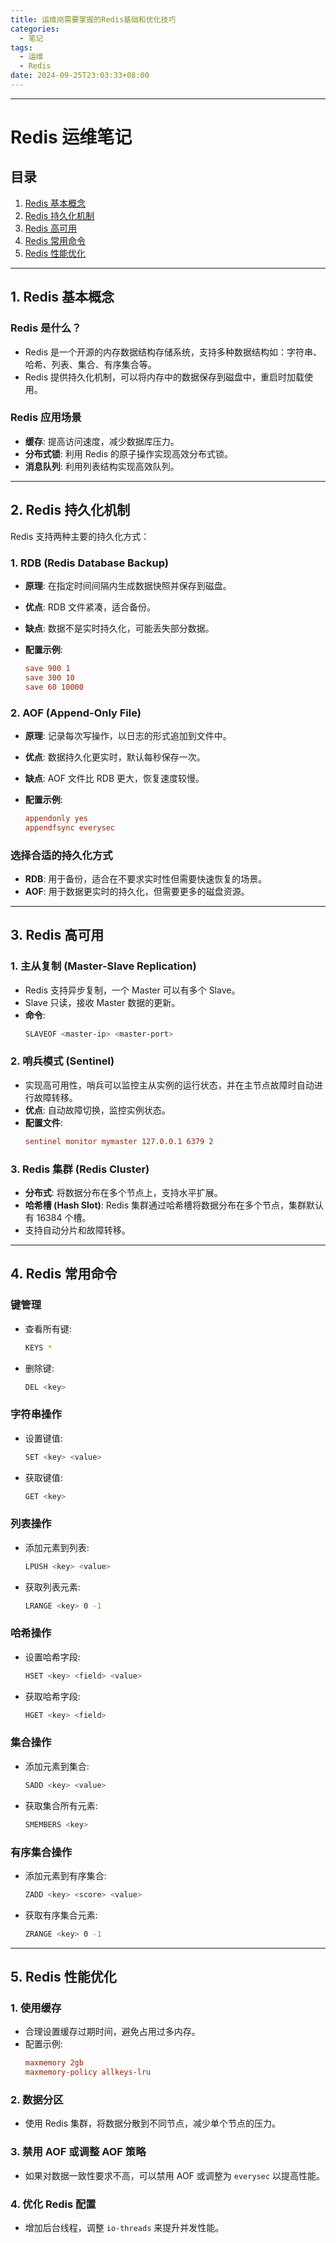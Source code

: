 ```yaml
---
title: 运维岗需要掌握的Redis基础和优化技巧
categories:
  - 笔记
tags:
  - 运维
  - Redis
date: 2024-09-25T23:03:33+08:00
---
```


---

# Redis 运维笔记

## 目录

1. [Redis 基本概念](#1-redis-基本概念)
2. [Redis 持久化机制](#2-redis-持久化机制)
3. [Redis 高可用](#3-redis-高可用)
4. [Redis 常用命令](#4-redis-常用命令)
5. [Redis 性能优化](#5-redis-性能优化)

---

## 1. Redis 基本概念

### **Redis 是什么？**
- Redis 是一个开源的内存数据结构存储系统，支持多种数据结构如：字符串、哈希、列表、集合、有序集合等。
- Redis 提供持久化机制，可以将内存中的数据保存到磁盘中，重启时加载使用。

### **Redis 应用场景**
- **缓存**: 提高访问速度，减少数据库压力。
- **分布式锁**: 利用 Redis 的原子操作实现高效分布式锁。
- **消息队列**: 利用列表结构实现高效队列。

---

## 2. Redis 持久化机制

Redis 支持两种主要的持久化方式：

### **1. RDB (Redis Database Backup)**
- **原理**: 在指定时间间隔内生成数据快照并保存到磁盘。
- **优点**: RDB 文件紧凑，适合备份。
- **缺点**: 数据不是实时持久化，可能丢失部分数据。

- **配置示例**:
  ```ini
  save 900 1
  save 300 10
  save 60 10000
  ```

### **2. AOF (Append-Only File)**
- **原理**: 记录每次写操作，以日志的形式追加到文件中。
- **优点**: 数据持久化更实时，默认每秒保存一次。
- **缺点**: AOF 文件比 RDB 更大，恢复速度较慢。

- **配置示例**:
  ```ini
  appendonly yes
  appendfsync everysec
  ```

### **选择合适的持久化方式**
- **RDB**: 用于备份，适合在不要求实时性但需要快速恢复的场景。
- **AOF**: 用于数据更实时的持久化，但需要更多的磁盘资源。

---

## 3. Redis 高可用

### **1. 主从复制 (Master-Slave Replication)**
- Redis 支持异步复制，一个 Master 可以有多个 Slave。
- Slave 只读，接收 Master 数据的更新。
- **命令**:
  ```bash
  SLAVEOF <master-ip> <master-port>
  ```

### **2. 哨兵模式 (Sentinel)**
- 实现高可用性，哨兵可以监控主从实例的运行状态，并在主节点故障时自动进行故障转移。
- **优点**: 自动故障切换，监控实例状态。
- **配置文件**:
  ```ini
  sentinel monitor mymaster 127.0.0.1 6379 2
  ```

### **3. Redis 集群 (Redis Cluster)**
- **分布式**: 将数据分布在多个节点上，支持水平扩展。
- **哈希槽 (Hash Slot)**: Redis 集群通过哈希槽将数据分布在多个节点，集群默认有 16384 个槽。
- 支持自动分片和故障转移。

---

## 4. Redis 常用命令

### **键管理**
- 查看所有键:
  ```bash
  KEYS *
  ```

- 删除键:
  ```bash
  DEL <key>
  ```

### **字符串操作**
- 设置键值:
  ```bash
  SET <key> <value>
  ```

- 获取键值:
  ```bash
  GET <key>
  ```

### **列表操作**
- 添加元素到列表:
  ```bash
  LPUSH <key> <value>
  ```

- 获取列表元素:
  ```bash
  LRANGE <key> 0 -1
  ```

### **哈希操作**
- 设置哈希字段:
  ```bash
  HSET <key> <field> <value>
  ```

- 获取哈希字段:
  ```bash
  HGET <key> <field>
  ```

### **集合操作**
- 添加元素到集合:
  ```bash
  SADD <key> <value>
  ```

- 获取集合所有元素:
  ```bash
  SMEMBERS <key>
  ```

### **有序集合操作**
- 添加元素到有序集合:
  ```bash
  ZADD <key> <score> <value>
  ```

- 获取有序集合元素:
  ```bash
  ZRANGE <key> 0 -1
  ```

---

## 5. Redis 性能优化

### **1. 使用缓存**
- 合理设置缓存过期时间，避免占用过多内存。
- 配置示例:
  ```ini
  maxmemory 2gb
  maxmemory-policy allkeys-lru
  ```

### **2. 数据分区**
- 使用 Redis 集群，将数据分散到不同节点，减少单个节点的压力。

### **3. 禁用 AOF 或调整 AOF 策略**
- 如果对数据一致性要求不高，可以禁用 AOF 或调整为 `everysec` 以提高性能。

### **4. 优化 Redis 配置**
- 增加后台线程，调整 `io-threads` 来提升并发性能。
